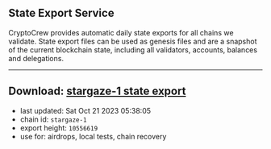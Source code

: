 ## State Export Service
CryptoCrew provides automatic daily state exports for all chains we validate. State export files can be used as genesis files and are a snapshot of the current blockchain state, including all validators, accounts, balances and delegations.

---
**Download: [stargaze-1 state export](https://dl.ccvalidators.com/SERVICE/stargaze/stargaze-1_export_10556619.json)**
---

- last updated: Sat Oct 21 2023 05:38:05
- chain id: `stargaze-1`
- export height: `10556619`
- use for: airdrops, local tests, chain recovery

